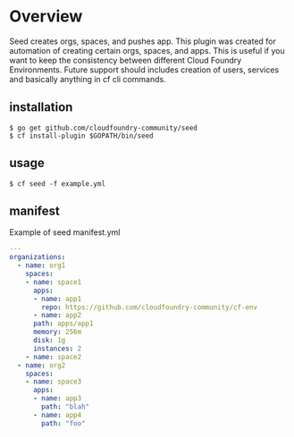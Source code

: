 # Overview

Seed creates orgs, spaces, and pushes app. This plugin was created for automation of creating certain orgs, spaces, and apps. This is useful if you want to keep the consistency between different Cloud Foundry Environments. Future support should includes creation of users, services and basically anything in cf cli commands.

## installation

```
$ go get github.com/cloudfoundry-community/seed
$ cf install-plugin $GOPATH/bin/seed
```

## usage

```
$ cf seed -f example.yml
```

## manifest

Example of seed manifest.yml

```yaml
---
organizations:
  - name: org1
    spaces:
    - name: space1
      apps:
      - name: app1
        repo: https://github.com/cloudfoundry-community/cf-env
      - name: app2
      path: apps/app1
      memory: 256m
      disk: 1g
      instances: 2
    - name: space2
  - name: org2
    spaces:
    - name: space3
      apps:
      - name: app3
        path: "blah"
      - name: app4
        path: "foo"

```
